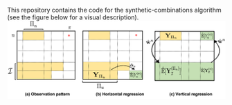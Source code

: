 This repository contains the code for the synthetic-combinations algorithm (see the figure below for a visual description). 
![Screenshot](synthetic_combination_figure.png)
